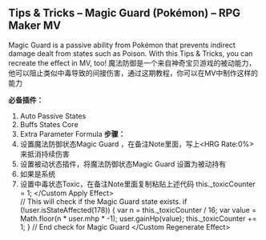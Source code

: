 ## Tips & Tricks – Magic Guard (Pokémon) – RPG Maker MV
Magic Guard is a passive ability from Pokémon that prevents indirect damage dealt from states such as Poison. With this Tips & Tricks, you can recreate the effect in MV, too!
魔法防御是一个来自神奇宝贝游戏的被动能力，他可以阻止类似中毒导致的间接伤害，通过这期教程，你可以在MV中制作这样的能力

**必备插件：**
1. Auto Passive States
2. Buffs States Core
3. Extra Parameter Formula
**步骤：**
1. 设置魔法防御状态Magic Guard ，在备注Note里面，写上\<HRG Rate:0%\>来抵消持续伤害
2. 设置被动状态插件，将魔法防御状态Magic Guard 设置为被动持有
3. 如果是系统
2. 设置中毒状态Toxic，在备注Note里面复制粘贴上述代码
	<Custom Apply Effect>
	this.\_toxicCounter = 1;
	</Custom Apply Effect>
	<Custom Regenerate Effect>	 
	// This will check if the Magic Guard state exists.
	if (!user.isStateAffected(178)) {
	 var n = this.\_toxicCounter / 16;
	var value = Math.floor(n \* user.mhp \* -1);
	user.gainHp(value);
	this.\_toxicCounter += 1;
	} // End check for Magic Guard 
	</Custom Regenerate Effect>
